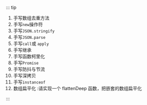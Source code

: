 ::: tip

1. 手写数组去重方法
2. 手写`new`操作符
3. 手写`JSON.stringify`
4. 手写`JSON.parse`
5. 手写`call`或 `apply`
6. 手写继承
7. 手写函数柯里化
8. 手写`Promise`
9. 手写防抖与节流
10. 手写深拷贝
11. 手写`instanceof`
12. 数组扁平化 :请实现一个 flattenDeep 函数，把嵌套的数组扁平化

:::
